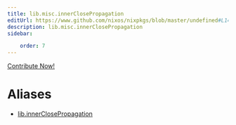 ```yaml
---
title: lib.misc.innerClosePropagation
editUrl: https://www.github.com/nixos/nixpkgs/blob/master/undefined#L143C27
description: lib.misc.innerClosePropagation
sidebar:

    order: 7
---
```


<a href="https://www.github.com/nixos/nixpkgs/blob/master/undefined#L143C27">Contribute Now!</a>


# Aliases

- [lib.innerClosePropagation](/nix-doc-comments/reference/lib/lib-innerclosepropagation)


